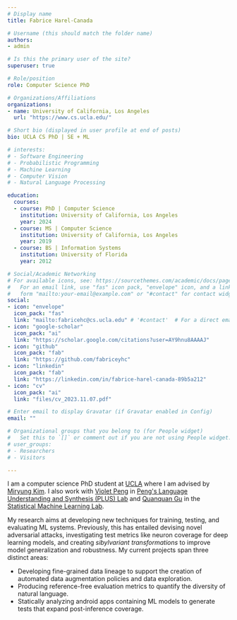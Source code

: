 ```yaml
---
# Display name
title: Fabrice Harel-Canada

# Username (this should match the folder name)
authors:
- admin

# Is this the primary user of the site?
superuser: true

# Role/position
role: Computer Science PhD

# Organizations/Affiliations
organizations:
- name: University of California, Los Angeles
  url: "https://www.cs.ucla.edu/"

# Short bio (displayed in user profile at end of posts)
bio: UCLA CS PhD | SE + ML

# interests:
# - Software Engineering
# - Probabilistic Programming
# - Machine Learning
# - Computer Vision
# - Natural Language Processing

education:
  courses:
  - course: PhD | Computer Science
    institution: University of California, Los Angeles
    year: 2024
  - course: MS | Computer Science
    institution: University of California, Los Angeles
    year: 2019
  - course: BS | Information Systems
    institution: University of Florida
    year: 2012

# Social/Academic Networking
# For available icons, see: https://sourcethemes.com/academic/docs/page-builder/#icons
#   For an email link, use "fas" icon pack, "envelope" icon, and a link in the
#   form "mailto:your-email@example.com" or "#contact" for contact widget.
social:
- icon: "envelope"
  icon_pack: "fas"
  link: "mailto:fabricehc@cs.ucla.edu" # '#contact'  # For a direct email link, use "mailto:test@example.org".
- icon: "google-scholar"
  icon_pack: "ai"
  link: "https://scholar.google.com/citations?user=AY9hnu8AAAAJ"
- icon: "github"
  icon_pack: "fab"
  link: "https://github.com/fabriceyhc"
- icon: "linkedin"
  icon_pack: "fab"
  link: "https://linkedin.com/in/fabrice-harel-canada-89b5a212"
- icon: "cv"
  icon_pack: "ai"
  link: "files/cv_2023.11.07.pdf"

# Enter email to display Gravatar (if Gravatar enabled in Config)
email: ""

# Organizational groups that you belong to (for People widget)
#   Set this to `[]` or comment out if you are not using People widget.
# user_groups: 
# - Researchers
# - Visitors

---
```


I am a computer science PhD student at [UCLA](https://www.cs.ucla.edu/) 
where I am advised by [Miryung Kim](http://web.cs.ucla.edu/~miryung/). I also work with [Violet Peng](https://vnpeng.net/) in [Peng's Language Understanding and Synthesis (PLUS) Lab](https://vnpeng.net/members/) and [Quanquan Gu](http://web.cs.ucla.edu/~qgu/) in the [Statistical Machine Learning Lab](https://www.uclaml.org/).

My research aims at developing new techniques for training, testing, and evaluating ML systems. Previously, this has entailed devising novel adversarial attacks, investigating test metrics like neuron coverage for deep learning models, and creating _sibylvariant transformations_ to improve model generalization and robustness. My current projects span three distinct areas: 
- Developing fine-grained data lineage to support the creation of automated data augmentation policies and data exploration.
- Producing reference-free evaluation metrics to quantify the diversity of natural language.
- Statically analyzing android apps containing ML models to generate tests that expand post-inference coverage. 